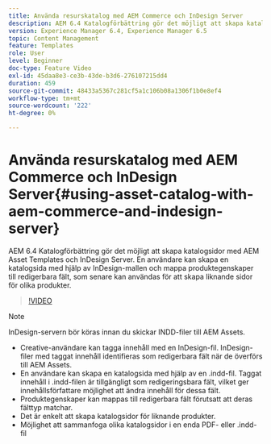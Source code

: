 ```yaml
---
title: Använda resurskatalog med AEM Commerce och InDesign Server
description: AEM 6.4 Katalogförbättring gör det möjligt att skapa katalogsidor med AEM Asset Templates och InDesign Server.  En användare kan skapa en katalogsida med hjälp av InDesign-mallen och mappa produktegenskaper till redigerbara fält, som senare kan användas för att skapa liknande sidor för olika produkter.
version: Experience Manager 6.4, Experience Manager 6.5
topic: Content Management
feature: Templates
role: User
level: Beginner
doc-type: Feature Video
exl-id: 45daa8e3-ce3b-43de-b3d6-276107215dd4
duration: 459
source-git-commit: 48433a5367c281cf5a1c106b08a1306f1b0e8ef4
workflow-type: tm+mt
source-wordcount: '222'
ht-degree: 0%

---
```


# Använda resurskatalog med AEM Commerce och InDesign Server{#using-asset-catalog-with-aem-commerce-and-indesign-server}

AEM 6.4 Katalogförbättring gör det möjligt att skapa katalogsidor med AEM Asset Templates och InDesign Server.  En användare kan skapa en katalogsida med hjälp av InDesign-mallen och mappa produktegenskaper till redigerbara fält, som senare kan användas för att skapa liknande sidor för olika produkter.

>[!VIDEO](https://video.tv.adobe.com/v/22540?quality=12&learn=on)

>[!NOTE]
>
>InDesign-servern bör köras innan du skickar INDD-filer till AEM Assets.

* Creative-användare kan tagga innehåll med en InDesign-fil. InDesign-filer med taggat innehåll identifieras som redigerbara fält när de överförs till AEM Assets.
* En användare kan skapa en katalogsida med hjälp av en \.indd-fil. Taggat innehåll i \.indd-filen är tillgängligt som redigeringsbara fält, vilket ger innehållsförfattare möjlighet att ändra innehåll för dessa fält.
* Produktegenskaper kan mappas till redigerbara fält förutsatt att deras fälttyp matchar.
* Det är enkelt att skapa katalogsidor för liknande produkter.
* Möjlighet att sammanfoga olika katalogsidor i en enda PDF- eller \.indd-fil
